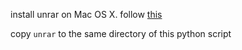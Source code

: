 install unrar on Mac OS X.
follow [this](https://github.com/matiasb/python-unrar)

copy `unrar` to the same directory of this python script
